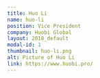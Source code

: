 ```yaml
---
title: Huo Li
name: huo-li
position: Vice President
company: Huobi Global
layout: 2018_default
modal-id: 1
thumbnail: huo-li.png
alt: Picture of Huo Li
link: https://www.huobi.pro/
---
```

